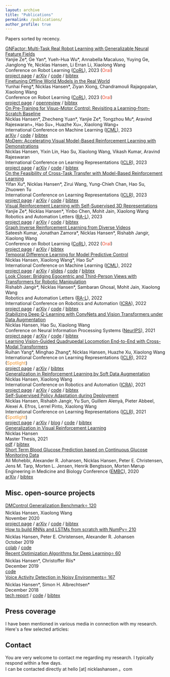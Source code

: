 ```yaml
---
layout: archive
title: "Publications"
permalink: /publications/
author_profile: true
---
```

<head>
    <link rel="stylesheet" href="style.css">
</head>


<div class="content" style="padding-bottom: 64px;">
    <div>
        <p>Papers sorted by recency.</p>
        <div class="publication row clearfix">
            <div class="row-media" style="background-image: url(files/gnfactor.gif);"></div>
            <div class="row-text">
                <a class="publication-title bold" href="https://arxiv.org/abs/2308.16891">GNFactor: Multi-Task Real Robot Learning with Generalizable Neural Feature Fields</a><br/>
                Yanjie Ze*, Ge Yan*, Yueh-Hua Wu*, Annabella Macaluso, Yuying Ge, Jianglong Ye, <span class="bold">Nicklas Hansen</span>, Li Erran Li, Xiaolong Wang<br/>
                <span class="italic">Conference on Robot Learning (<a href="https://corl2022.org">CoRL</a>)</span>, 2023 (<span class="bold" style="color: #f04328;">Oral</span>)</span><br/>
                <a class="btn btn-orange" href="https://yanjieze.com/GNFactor/">project page</a> / <a class="btn btn-red" href="https://arxiv.org/abs/2308.16891">arXiv</a> / <a class="btn" href="https://github.com/YanjieZe/GNFactor">code</a> / <a class="btn btn-dark" href="bibtex/ze2023gnfactor.txt">bibtex</a>
            </div>
        </div>
        <div class="publication row clearfix">
            <div class="row-media" style="background-image: url(files/owm.gif);"></div>
            <div class="row-text">
                <a class="publication-title bold" href="https://openreview.net/forum?id=JkFeyEC6VXV">Finetuning Offline World Models in the Real World</a><br/>
                Yunhai Feng*, <span class="bold">Nicklas Hansen*</span>, Ziyan Xiong, Chandramouli Rajagopalan, Xiaolong Wang<br/>
                <span class="italic">Conference on Robot Learning (<a href="https://corl2022.org">CoRL</a>)</span>, 2023 (<span class="bold" style="color: #f04328;">Oral</span>)</span><br/>
                <a class="btn btn-orange" href="https://owmcorl.github.io/">project page</a> / <a class="btn btn-red" href="https://openreview.net/forum?id=JkFeyEC6VXV">openreview</a> / <a class="btn btn-dark" href="bibtex/feng2023finetuning.txt">bibtex</a>
            </div>
        </div>
        <div class="publication row clearfix">
            <div class="row-media" style="background-image: url(files/lfs.png);"></div>
            <div class="row-text">
                <a class="publication-title bold" href="https://arxiv.org/abs/2212.05749">On Pre-Training for Visuo-Motor Control: Revisiting a Learning-from-Scratch Baseline</a><br/>
                <span class="bold">Nicklas Hansen*</span>, Zhecheng Yuan*, Yanjie Ze*, Tongzhou Mu*, Aravind Rajeswaran+, Hao Su+, Huazhe Xu+, Xiaolong Wang+<br/>
                <span class="italic">International Conference on Machine Learning (<a href="https://icml.cc">ICML</a>)</span>, 2023<br/>
                <a class="btn btn-red" href="https://arxiv.org/abs/2212.05749">arXiv</a> / <a class="btn" href="https://github.com/gemcollector/learning-from-scratch">code</a> / <a class="btn btn-dark" href="bibtex/hansen2022lfs.txt">bibtex</a>
            </div>
        </div>
        <div class="highlight publication row clearfix">
            <div class="row-media" style="background-image: url(files/modem.gif);"></div>
            <div class="row-text">
                <a class="publication-title bold" href="https://arxiv.org/abs/2212.05698">MoDem: Accelerating Visual Model-Based Reinforcement Learning with Demonstrations</a><br/>
                <span class="bold">Nicklas Hansen</span>, Yixin Lin, Hao Su, Xiaolong Wang, Vikash Kumar, Aravind Rajeswaran<br/>
                <span class="italic">International Conference on Learning Representations (<a href="https://iclr.cc">ICLR</a></span>), 2023<br/>
                <a class="btn btn-orange" href="https://nicklashansen.github.io/modemrl">project page</a> / <a class="btn btn-red" href="https://arxiv.org/abs/2212.05698">arXiv</a> / <a class="btn" href="https://github.com/facebookresearch/modem">code</a> / <a class="btn btn-dark" href="bibtex/hansen2022modem.txt">bibtex</a>
            </div>
        </div>
        <div class="publication row clearfix">
            <div class="row-media" style="background-image: url(files/xtra.gif);"></div>
            <div class="row-text">
                <a class="publication-title bold" href="https://arxiv.org/abs/2210.10763">On the Feasibility of Cross-Task Transfer with Model-Based Reinforcement Learning</a><br/>
                Yifan Xu*, <span class="bold">Nicklas Hansen*</span>, Zirui Wang, Yung-Chieh Chan, Hao Su, Zhuowen Tu<br/>
                <span class="italic">International Conference on Learning Representations (<a href="https://iclr.cc">ICLR</a></span>), 2023<br/>
                <a class="btn btn-orange" href="https://nicklashansen.github.io/xtra">project page</a> / <a class="btn btn-red" href="https://arxiv.org/abs/2210.10763">arXiv</a> / <a class="btn" href="https://github.com/mlpc-ucsd/XTRA">code</a> / <a class="btn btn-dark" href="bibtex/xu2022xtra.txt">bibtex</a>
            </div>
        </div>
        <div class="publication row clearfix">
            <div class="row-media" style="background-image: url(files/3d4rl.gif);"></div>
            <div class="row-text">
                <a class="publication-title bold" href="https://arxiv.org/abs/2210.07241">Visual Reinforcement Learning with Self-Supervised 3D Representations</a><br/>
                Yanjie Ze*, <span class="bold">Nicklas Hansen*</span>, Yinbo Chen, Mohit Jain, Xiaolong Wang<br/>
                <span class="italic">Robotics and Automation Letters (<a href="https://www.ieee-ras.org/publications/ra-l">RA-L</a>)</span>, 2023<br/>
                <a class="btn btn-orange" href="https://yanjieze.com/3d4rl">project page</a> / <a class="btn btn-red" href="https://arxiv.org/abs/2210.07241">arXiv</a> / <a class="btn" href="https://github.com/YanjieZe/rl3d">code</a> / <a class="btn btn-dark" href="bibtex/ze2022rl3d.txt">bibtex</a>
            </div>
        </div>
        <div class="publication row clearfix">
            <div class="row-media" style="background-image: url(files/graphirl.gif);"></div>
            <div class="row-text">
                <a class="publication-title bold" href="https://arxiv.org/abs/2207.14299">Graph Inverse Reinforcement Learning from Diverse Videos</a><br/>
                Sateesh Kumar, Jonathan Zamora*, <span class="bold">Nicklas Hansen*</span>, Rishabh Jangir, Xiaolong Wang<br/>
                <span class="italic">Conference on Robot Learning (<a href="https://corl2022.org">CoRL</a>)</span>, 2022 (<span class="bold" style="color: #f04328;">Oral</span>)</span><br/>
                <a class="btn btn-orange" href="https://sateeshkumar21.github.io/GraphIRL">project page</a> / <a class="btn btn-red" href="https://arxiv.org/abs/2207.14299">arXiv</a> / <a class="btn btn-dark" href="bibtex/kumar2022inverse.txt">bibtex</a>
            </div>
        </div>
        <div class="highlight publication row clearfix">
            <div class="row-media" style="background-image: url(files/tdmpc.gif);"></div>
            <div class="row-text">
                <a class="publication-title bold" href="https://arxiv.org/abs/2203.04955">Temporal Difference Learning for Model Predictive Control</a><br/>
                <span class="bold">Nicklas Hansen</span>, Xiaolong Wang*, Hao Su*<br/>
                <span class="italic">International Conference on Machine Learning (<a href="https://icml.cc">ICML</a>)</span>, 2022<br/>
                <a class="btn btn-orange" href="https://nicklashansen.github.io/td-mpc">project page</a> / <a class="btn btn-red" href="https://arxiv.org/abs/2203.04955">arXiv</a> / <a class="btn" href="https://nicklashansen.github.io/td-mpc/slides.pdf">slides</a> / <a class="btn" href="https://github.com/nicklashansen/tdmpc">code</a> / <a class="btn btn-dark" href="bibtex/hansen2022tdmpc.txt">bibtex</a>
            </div>
        </div>
        <div class="publication row clearfix">
            <div class="row-media" style="background-image: url(files/LookCloser.gif);"></div>
            <div class="row-text">
                <a class="publication-title bold" href="https://arxiv.org/abs/2201.07779">Look Closer: Bridging Egocentric and Third-Person Views with Transformers for Robotic Manipulation</a><br/>
                Rishabh Jangir*, <span class="bold">Nicklas Hansen*</span>, Sambaran Ghosal, Mohit Jain, Xiaolong Wang<br/>
                <span class="italic">Robotics and Automation Letters (<a href="https://www.ieee-ras.org/publications/ra-l">RA-L</a>)</span>, 2022<br/>
                <span class="italic">International Conference on Robotics and Automation (<a href="https://www.ieee-ras.org/conferences-workshops/fully-sponsored/icra">ICRA</a></span>), 2022<br/>
                <a class="btn btn-orange" href="https://jangirrishabh.github.io/lookcloser">project page</a> / <a class="btn btn-red" href="https://arxiv.org/abs/2201.07779">arXiv</a> / <a class="btn" href="https://github.com/jangirrishabh/look-closer">code</a> / <a class="btn btn-dark" href="bibtex/jangir2022look.txt">bibtex</a>
            </div>
        </div>
        <div class="highlight publication row clearfix">
            <div class="row-media" style="background-image: url(files/StabilizedQValueEstimation.gif);"></div>
            <div class="row-text">
                <a class="publication-title bold" href="https://arxiv.org/abs/2107.00644">Stabilizing Deep Q-Learning with ConvNets and Vision Transformers under Data Augmentation</a><br/>
                <span class="bold">Nicklas Hansen</span>, Hao Su, Xiaolong Wang<br/>
                <span class="italic">Conference on Neural Information Processing Systems (<a href="https://nips.cc">NeurIPS</a>)</span>, 2021<br/>
                <a class="btn btn-orange" href="https://nicklashansen.github.io/SVEA">project page</a> / <a class="btn btn-red" href="https://arxiv.org/abs/2107.00644">arXiv</a> / <a class="btn" href="https://github.com/nicklashansen/dmcontrol-generalization-benchmark">code</a> / <a class="btn btn-dark" href="bibtex/hansen2021stabilizing.txt">bibtex</a>
            </div>
        </div>
        <div class="publication row clearfix">
            <div class="row-media" style="background-image: url(files/LocoTransformer.gif);"></div>
            <div class="row-text">
                <a class="publication-title bold" href="https://arxiv.org/abs/2107.03996">Learning Vision-Guided Quadrupedal Locomotion End-to-End with Cross-Modal Transformers</a><br/>
                Ruihan Yang*, Minghao Zhang*, <span class="bold">Nicklas Hansen</span>, Huazhe Xu, Xiaolong Wang<br/>
                <span class="italic">International Conference on Learning Representations (<a href="https://iclr.cc">ICLR</a></span>), 2022 (<span class="bold" style="color: #f09228;">Spotlight</span>)<br/>
                <a class="btn btn-orange" href="https://rchalyang.github.io/LocoTransformer">project page</a> / <a class="btn btn-red" href="https://arxiv.org/abs/2107.03996">arXiv</a> / <a class="btn btn-dark" href="bibtex/yang2021learning.txt">bibtex</a>
            </div>
        </div>
        <div class="publication row clearfix">
            <div class="row-media" style="background-image: url(files/SoftDataAugmentation.gif);"></div>
            <div class="row-text">
                <a class="publication-title bold" href="https://arxiv.org/abs/2011.13389">Generalization in Reinforcement Learning by Soft Data Augmentation</a><br/>
                <span class="bold">Nicklas Hansen</span>, Xiaolong Wang<br/>
                <span class="italic">International Conference on Robotics and Automation (<a href="https://www.ieee-ras.org/conferences-workshops/fully-sponsored/icra">ICRA</a></span>), 2021<br/>
                <a class="btn btn-orange" href="https://nicklashansen.github.io/SODA">project page</a> / <a class="btn btn-red" href="https://arxiv.org/abs/2011.13389">arXiv</a> / <a class="btn" href="https://github.com/nicklashansen/dmcontrol-generalization-benchmark">code</a> / <a class="btn btn-dark" href="bibtex/hansen2021softda.txt">bibtex</a>
            </div>
        </div>
        <div class="highlight publication row clearfix">
            <div class="row-media" style="background-image: url(files/SelfSupervisedPolicyAdaptation.gif);"></div>
            <div class="row-text">
                <a class="publication-title bold" href="https://arxiv.org/abs/2007.04309">Self-Supervised Policy Adaptation during Deployment</a><br/>
                <span class="bold">Nicklas Hansen</span>, Rishabh Jangir, Yu Sun, Guillem Alenyà, Pieter Abbeel, Alexei A. Efros, Lerrel Pinto, Xiaolong Wang<br/>
                <span class="italic">International Conference on Learning Representations (<a href="https://iclr.cc">ICLR</a></span>), 2021 (<span class="bold" style="color: #f09228;">Spotlight</span>)<br/>
                <a class="btn btn-orange" href="https://nicklashansen.github.io/PAD">project page</a> / <a class="btn btn-red" href="https://arxiv.org/abs/2007.04309">arXiv</a> / <a class="btn btn-purple" href="https://bair.berkeley.edu/blog/2021/02/25/ss-adaptation">blog</a> / <a class="btn" href="https://github.com/nicklashansen/policy-adaptation-during-deployment">code</a> / <a class="btn btn-dark" href="bibtex/hansen2021deployment.txt">bibtex</a>
            </div>
        </div>
        <div class="publication row clearfix">
            <div class="row-media" style="background-image: url(files/robot-small.png); background-size: cover;"></div>
            <div class="row-text">
                <a class="publication-title bold" href="files/GeneralizationInVisualRL.pdf">Generalization in Visual Reinforcement Learning</a><br/>
                <span class="bold">Nicklas Hansen</span><br/>
                <span class="italic">Master Thesis, 2021</span><br/>
                <a class="btn btn-red" href="files/GeneralizationInVisualRL.pdf">pdf</a> / <a class="btn btn-dark" href="bibtex/hansen2021gvrl.txt">bibtex</a>
            </div>
        </div>
        <div class="publication row clearfix">
            <div class="row-media" style="background-image: url(files/ShortTermBloodGlucosePrediction.png)"></div>
            <div class="row-text">
                <a class="publication-title bold" href="https://arxiv.org/abs/2002.02805">Short Term Blood Glucose Prediction based on Continuous Glucose Monitoring Data</a><br/>
                Ali Mohebbi, Alexander R. Johansen, <span class="bold">Nicklas Hansen</span>, Peter E. Christensen, Jens M. Tarp, Morten L. Jensen, Henrik Bengtsson, Morten Mørup<br/>
                <span class="italic">Engineering in Medicine and Biology Conference (<a href="https://embc.embs.org/2020">EMBC</a>)</span>, 2020<br/>
                <a class="btn btn-red" href="https://arxiv.org/abs/2002.02805">arXiv</a> / <a class="btn btn-dark" href="bibtex/mohebbi2020shortterm.txt">bibtex</a>
            </div>
        </div>
    </div>
    <div>
        <h2 class="noselect">Misc. open-source projects</h2>
        <div class="publication row clearfix">
            <div class="row-media" style="background-image: url(files/dmcontrol-gb.png);"></div>
            <div class="row-text">
                <a class="bold" href="https://github.com/nicklashansen/dmcontrol-generalization-benchmark">DMControl Generalization Benchmark<span class="stars">&#11088; 120</span></a><br/>
                <span class="bold">Nicklas Hansen</span>, Xiaolong Wang<br/>
                November 2020<br/>
                <a class="btn btn-orange" href="https://nicklashansen.github.io/SODA/">project page</a> / <a class="btn btn-red" href="https://arxiv.org/abs/2011.13389">arXiv</a> / <a class="btn" href="https://github.com/nicklashansen/dmcontrol-generalization-benchmark">code</a> / <a class="btn btn-dark" href="bibtex/hansen2020softda.txt">bibtex</a>
            </div>
        </div>
        <div class="publication row clearfix">
            <div class="row-media" style="background-image: url(https://i.imgur.com/sGdC9nY.png);"></div>
            <div class="row-text">
                <a class="bold" href="https://github.com/nicklashansen/rnn_lstm_from_scratch">How to build RNNs and LSTMs from scratch with NumPy<span class="stars">&#11088; 210</span></a><br/>
                <span class="bold">Nicklas Hansen</span>, Peter E. Christensen, Alexander R. Johansen<br/>
                October 2019<br/>
                <a class="btn btn-orange" href="https://colab.research.google.com/drive/1oSkZuIicbPPzzwWyP43vaj4CmMbwNp4u">colab</a> / <a class="btn" href="https://github.com/nicklashansen/rnn_lstm_from_scratch">code</a>
            </div>
        </div>
        <div class="publication row clearfix">
            <div class="row-media" style="background-image: url(https://raw.githubusercontent.com/nicklashansen/neural-net-optimization/master/results/loss_cifar_sgd.png);"></div>
            <div class="row-text">
                <a class="bold" href="https://github.com/nicklashansen/neural-net-optimization">Recent Optimization Algorithms for Deep Learning<span class="stars">&#11088; 60</span></a><br/>
                <span class="bold">Nicklas Hansen</span>*, Christoffer Riis*<br/>
                December 2019<br/>
                <a class="btn" href="https://github.com/nicklashansen/neural-net-optimization">code</a>
            </div>
        </div>
        <div class="publication row clearfix">
            <div class="row-media" style="background-image: url(https://i.imgur.com/FlPshTH.png);"></div>
            <div class="row-text">
                <a class="bold" href="https://github.com/nicklashansen/voice-activity-detection">Voice Activity Detection in Noisy Environments<span class="stars">&#11088; 167</span></a><br/>
                <span class="bold">Nicklas Hansen</span>*, Simon H. Albrechtsen*<br/>
                December 2018<br/>
                <a class="btn btn-red" href="https://github.com/nicklashansen/voice-activity-detection/blob/master/Paper.pdf">tech report</a> / <a class="btn" href="https://github.com/nicklashansen/voice-activity-detection">code</a> / <a class="btn btn-dark" href="bibtex/hansen2018vad.txt">bibtex</a>
            </div>
        </div>
    </div>
    <div>
        <h2 class="noselect">Press coverage</h2>
        I have been mentioned in various media in connection with my research. Here's a few selected articles:
        <div class="row clearfix" style="margin-top: 16px;">
            <a href="https://generallyintelligent.com/podcast/2022-12-16-podcast-episode-25-nicklas-hansen/" class="press row-media" style="background-image: url(files/generallyintelligent.png)"></a>
            <a href="https://bdtechtalks.com/2022/04/04/reinforcement-learning-td-mpc/" class="press row-media" style="background-image: url(files/bdtalks.png)"></a>
            <a href="https://bair.berkeley.edu/blog/2021/02/25/ss-adaptation/" class="press row-media" style="background-image: url(files/bair.png)"></a>
            <a href="https://blog.deeplearning.ai/blog/the-batch-predicting-car-crashes-profiting-from-deepfakes-piloting-drone-swarms-grading-data" class="press row-media" style="background-image: url(https://i.imgur.com/eoASzgo.png)"></a>
        </div>
    </div>
    <div class="noselect">
        <a id="contact"></a>
        <h2>Contact</h2>
        You are very welcome to contact me regarding my research. I typically respond within a few days.<br/>
        I can be contacted directly at <span class="bold">hello</span> [at] <span class="bold">nicklashansen</span> 。com
    </div>
</div>